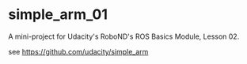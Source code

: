 # simple_arm_01
A mini-project for Udacity's RoboND's ROS Basics Module, Lesson 02.

see https://github.com/udacity/simple_arm

